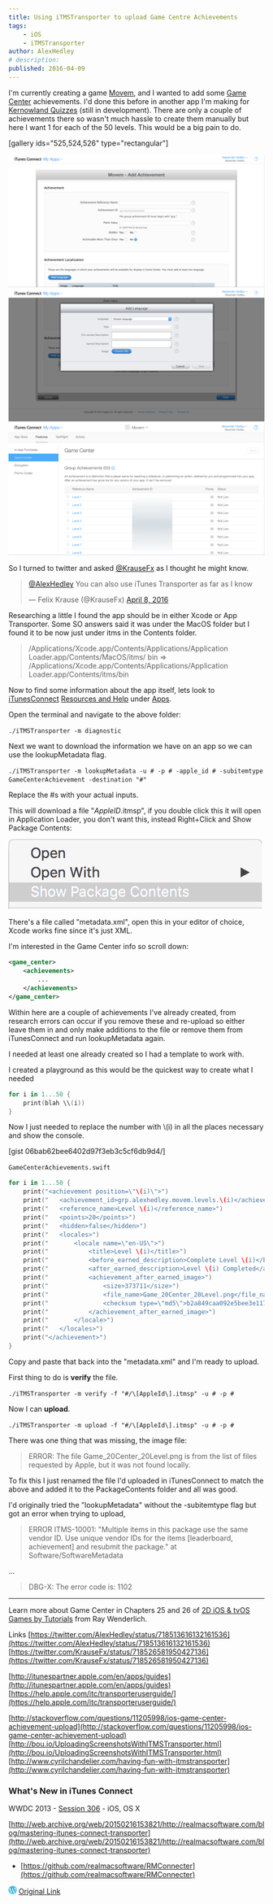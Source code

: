 ```yaml
---
title: Using iTMSTransporter to upload Game Centre Achievements
tags:
    - iOS
    - iTMSTransporter
author: AlexHedley
# description: 
published: 2016-04-09
---
```


I'm currently creating a game [Movem](https://alexhedley.wordpress.com/category/movem/), and I wanted to add some [Game Center](https://developer.apple.com/game-center/) achievements. I'd done this before in another app I'm making for [Kernowland Quizzes](http://www.jacktrelawny.com/keyquizzes.html) (still in development). There are only a couple of achievements there so wasn't much hassle to create them manually but here I want 1 for each of the 50 levels. This would be a big pain to do.

\[gallery ids="525,524,526" type="rectangular"\]

![](images/add-achievement.png "")
![](images/add-language.png "")
![](images/features-game-center-group-achievements.png "")

So I turned to twitter and asked [@KrauseFx](https://twitter.com/krausefx) as I thought he might know.

<blockquote class="twitter-tweet"><p dir="ltr" lang="en"><a href="https://twitter.com/AlexHedley">@AlexHedley</a> You can also use iTunes Transporter as far as I know</p>— Felix Krause (@KrauseFx) <a href="https://twitter.com/KrauseFx/status/718526581950427136">April 8, 2016</a></blockquote>

Researching a little I found the app should be in either Xcode or App Transporter. Some SO answers said it was under the MacOS folder but I found it to be now just under itms in the Contents folder.

> /Applications/Xcode.app/Contents/Applications/Application Loader.app/Contents/MacOS/itms/ bin => /Applications/Xcode.app/Contents/Applications/Application Loader.app/Contents/itms/bin

Now to find some information about the app itself, lets look to [iTunesConnect](https://itunesconnect.apple.com/) [Resources and Help](https://itunespartner.apple.com/en/apps/overview) under [Apps](http://itunespartner.apple.com/en/apps/guides).

Open the terminal and navigate to the above folder:

`./iTMSTransporter -m diagnostic`

Next we want to download the information we have on an app so we can use the lookupMetadata flag.

`./iTMSTransporter -m lookupMetadata -u # -p # -apple_id # -subitemtype GameCenterAchievement -destination "#"`

Replace the #s with your actual inputs.

This will download a file "_AppleID_.itmsp", if you double click this it will open in Application Loader, you don't want this, instead Right+Click and Show Package Contents:

![Show Package Contents.png](images/show-package-contents.png)

There's a file called "metadata.xml", open this in your editor of choice, Xcode works fine since it's just XML.

I'm interested in the Game Center info so scroll down:

```xml
<game_center>
    <achievements>
        ...
    </achievements>
</game_center>
```

Within here are a couple of achievements I've already created, from research errors can occur if you remove these and re-upload so either leave them in and only make additions to the file or remove them from iTunesConnect and run lookupMetadata again.

I needed at least one already created so I had a template to work with.

I created a playground as this would be the quickest way to create what I needed

```swift
for i in 1...50 {
    print(blah \\(i))
}
```

Now I just needed to replace the number with \\(i) in all the places necessary and show the console.

[gist 06bab62bee6402d97f3eb3c5cf6db9d4/]

`GameCenterAchievements.swift`

```swift
for i in 1...50 {
    print("<achievement position=\"\(i)\">")
    print("   <achievement_id>grp.alexhedley.movem.levels.\(i)</achievement_id>")
    print("   <reference_name>Level \(i)</reference_name>")
    print("   <points>20</points>")
    print("   <hidden>false</hidden>")
    print("   <locales>")
    print("       <locale name=\"en-US\">")
    print("           <title>Level \(i)</title>")
    print("           <before_earned_description>Complete Level \(i)</before_earned_description>")
    print("           <after_earned_description>Level \(i) Completed</after_earned_description>")
    print("           <achievement_after_earned_image>")
    print("               <size>373711</size>")
    print("               <file_name>Game_20Center_20Level.png</file_name>")
    print("               <checksum type=\"md5\">b2a849caa092e5bee3e117e67f54fd35</checksum>")
    print("           </achievement_after_earned_image>")
    print("       </locale>")
    print("   </locales>")
    print("</achievement>")
}
```

Copy and paste that back into the "metadata.xml" and I'm ready to upload.

First thing to do is **verify** the file.

`./iTMSTransporter -m verify -f "#/\[AppleId\].itmsp" -u # -p #`

Now I can **upload**.

`./iTMSTransporter -m upload -f "#/\[AppleId\].itmsp" -u # -p #`

There was one thing that was missing, the image file:

> ERROR: The file Game_20Center_20Level.png is from the list of files requested by Apple, but it was not found locally.

To fix this I just renamed the file I'd uploaded in iTunesConnect to match the above and added it to the PackageContents folder and all was good.

I'd originally tried the "lookupMetadata" without the -subitemtype flag but got an error when trying to upload,

> ERROR ITMS-10001: "Multiple items in this package use the same vendor ID. Use unique vendor IDs for the items \[leaderboard, achievement\] and resubmit the package." at Software/SoftwareMetadata

...

> <main> DBG-X: The error code is: 1102

* * *

Learn more about Game Center in Chapters 25 and 26 of [2D iOS & tvOS Games by Tutorials](https://www.raywenderlich.com/store/2d-ios-tvos-games-by-tutorials) from Ray Wenderlich.

Links [https://twitter.com/AlexHedley/status/718513616132161536](https://twitter.com/AlexHedley/status/718513616132161536) [https://twitter.com/KrauseFx/status/718526581950427136](https://twitter.com/KrauseFx/status/718526581950427136)

[http://itunespartner.apple.com/en/apps/guides](http://itunespartner.apple.com/en/apps/guides) [https://help.apple.com/itc/transporteruserguide/](https://help.apple.com/itc/transporteruserguide/)

[http://stackoverflow.com/questions/11205998/ios-game-center-achievement-upload](http://stackoverflow.com/questions/11205998/ios-game-center-achievement-upload) [http://bou.io/UploadingScreenshotsWithITMSTransporter.html](http://bou.io/UploadingScreenshotsWithITMSTransporter.html) [http://www.cyrilchandelier.com/having-fun-with-itmstransporter](http://www.cyrilchandelier.com/having-fun-with-itmstransporter)

### What's New in iTunes Connect

WWDC 2013 - [Session 306](https://developer.apple.com/videos/play/wwdc2013/306/) - iOS, OS X

[http://web.archive.org/web/20150216153821/http://realmacsoftware.com/blog/mastering-itunes-connect-transporter](http://web.archive.org/web/20150216153821/http://realmacsoftware.com/blog/mastering-itunes-connect-transporter)

- [https://github.com/realmacsoftware/RMConnecter](https://github.com/realmacsoftware/RMConnecter)

![Wordpress](../images/wordpress.png "Wordpress") [Original Link](https://alexhedley.wordpress.com/2016/04/09/using-itmstransporter-to-upload-game-centre-achievements/)
